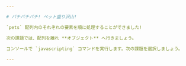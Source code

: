 ```yaml
---

# パチパチパチ! ペット盛り沢山!

`pets` 配列内のそれぞれの要素を順に処理することができました!

次の課題では、配列を離れ **オブジェクト** へ行きましょう。

コンソールで `javascripting` コマンドを実行します。次の課題を選択しましょう。

---
```

